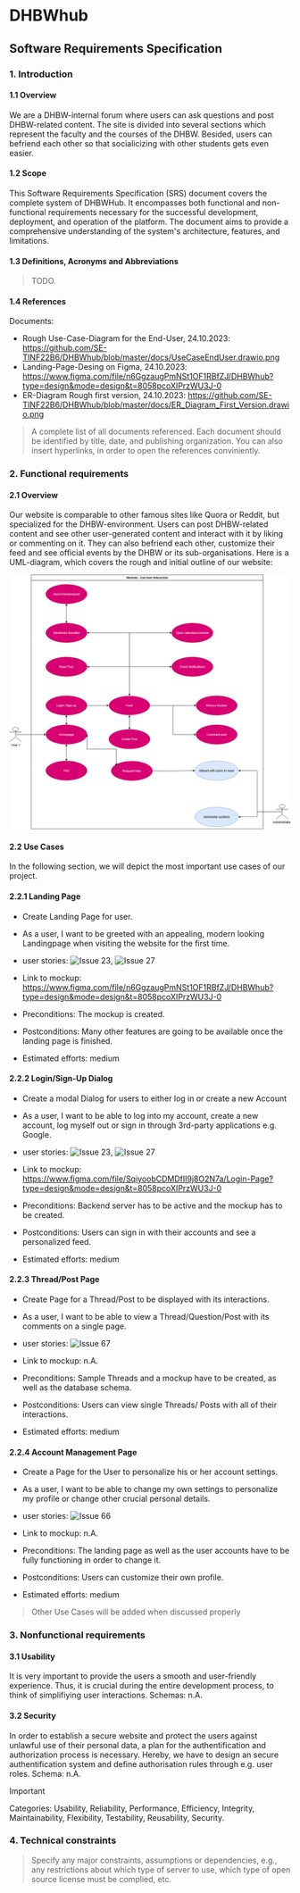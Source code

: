 # DHBWhub
## Software Requirements Specification
### 1. Introduction
#### 1.1 Overview
We are a DHBW-internal forum where users can ask questions and post DHBW-related content. The site is divided into several sections which represent the faculty and the courses of the DHBW. Besided, users can befriend each other so that socialicizing with other students gets even easier.
#### 1.2 Scope
This Software Requirements Specification (SRS) document covers the complete system of DHBWHub. It encompasses both functional and non-functional requirements necessary for the successful development, deployment, and operation of the platform. The document aims to provide a comprehensive understanding of the system's architecture, features, and limitations.
#### 1.3 Definitions, Acronyms and Abbreviations
> TODO.
#### 1.4 References
Documents:
- Rough Use-Case-Diagram for the End-User, 24.10.2023: https://github.com/SE-TINF22B6/DHBWhub/blob/master/docs/UseCaseEndUser.drawio.png
- Landing-Page-Desing on Figma, 24.10.2023: https://www.figma.com/file/n6GgzaugPmNSt1OF1RBfZJ/DHBWhub?type=design&mode=design&t=8058pcoXIPrzWU3J-0
- ER-Diagram Rough first version, 24.10.2023: https://github.com/SE-TINF22B6/DHBWhub/blob/master/docs/ER_Diagram_First_Version.drawio.png 
>  A complete list of all documents referenced. Each document should be identified by title, date, and publishing organization. You can also insert hyperlinks, in order to open the references conviniently.

### 2. Functional requirements
#### 2.1 Overview 
Our website is comparable to other famous sites like Quora or Reddit, but specialized for the DHBW-environment. Users can post DHBW-related content and see other user-generated content and interact with it by liking or commenting on it. They can also befriend each other, customize their feed and see official events by the DHBW or its sub-organisations. Here is a UML-diagram, which covers the rough and initial outline of our website: 

![UML_ diagram](https://github.com/SE-TINF22B6/DHBWhub/blob/master/docs/UseCaseEndUser.drawio.png)
 

#### 2.2 Use Cases
In the following section, we will depict the most important use cases of our project.

#### 2.2.1 Landing Page
- Create Landing Page for user.
- As a user, I want to be greeted with an appealing, modern looking Landingpage when visiting the website for the first time. 

- user stories: ![Issue 23](https://github.com/SE-TINF22B6/DHBWhub/issues/23), ![Issue 27](https://github.com/SE-TINF22B6/DHBWhub/issues/27)
- Link to mockup: https://www.figma.com/file/n6GgzaugPmNSt1OF1RBfZJ/DHBWhub?type=design&mode=design&t=8058pcoXIPrzWU3J-0

- Preconditions: The mockup is created.
- Postconditions: Many other features are going to be available once the landing page is finished.
- Estimated efforts: medium


#### 2.2.2 Login/Sign-Up Dialog
- Create a modal Dialog for users to either log in or create a new Account
- As a user, I want to be able to log into my account, create a new account, log myself out or sign in through 3rd-party applications e.g. Google.

- user stories: ![Issue 23](https://github.com/SE-TINF22B6/DHBWhub/issues/23), ![Issue 27](https://github.com/SE-TINF22B6/DHBWhub/issues/27)
- Link to mockup: https://www.figma.com/file/SqiyoobCDMDfIl9j8O2N7a/Login-Page?type=design&mode=design&t=8058pcoXIPrzWU3J-0 

- Preconditions: Backend server has to be active and the mockup has to be created.
- Postconditions: Users can sign in with their accounts and see a personalized feed.
- Estimated efforts: medium

#### 2.2.3 Thread/Post Page
- Create Page for a Thread/Post to be displayed with its interactions.
- As a user, I want to be able to view a Thread/Question/Post with its comments on a single page.

- user stories: ![Issue 67](https://github.com/SE-TINF22B6/DHBWhub/issues/67)
- Link to mockup: n.A.

- Preconditions: Sample Threads and a mockup have to be created, as well as the database schema.
- Postconditions: Users can view single Threads/ Posts with all of their interactions.
- Estimated efforts: medium

#### 2.2.4 Account Management Page
- Create a Page for the User to personalize his or her account settings.
- As a user, I want to be able to change my own settings to personalize my profile or change other crucial personal details.

- user stories: ![Issue 66](https://github.com/SE-TINF22B6/DHBWhub/issues/66)
- Link to mockup: n.A.

- Preconditions: The landing page as well as the user accounts have to be fully functioning in order to change it.
- Postconditions: Users can customize their own profile.
- Estimated efforts: medium
> Other Use Cases will be added when discussed properly
> 
### 3. Nonfunctional requirements
#### 3.1 Usability
It is very important to provide the users a smooth and user-friendly experience. Thus, it is crucial during the entire development process, to think of simplifiying user interactions.
Schemas: n.A.

#### 3.2 Security
In order to establish a secure website and protect the users against unlawful use of their personal data, a plan for the authentification and authorization process is necessary.
Hereby, we have to design an secure authentification system and define authorisation rules through e.g. user roles.
Schema: n.A.

> [!IMPORTANT]  
> Categories: Usability, Reliability, Performance, Efficiency, Integrity, Maintainability, Flexibility, Testability, Reusability, Security.  

### 4. Technical constraints
> Specify any major constraints, assumptions or dependencies, e.g., any restrictions about which type of server to use, which type of open source license must be complied, etc. 
